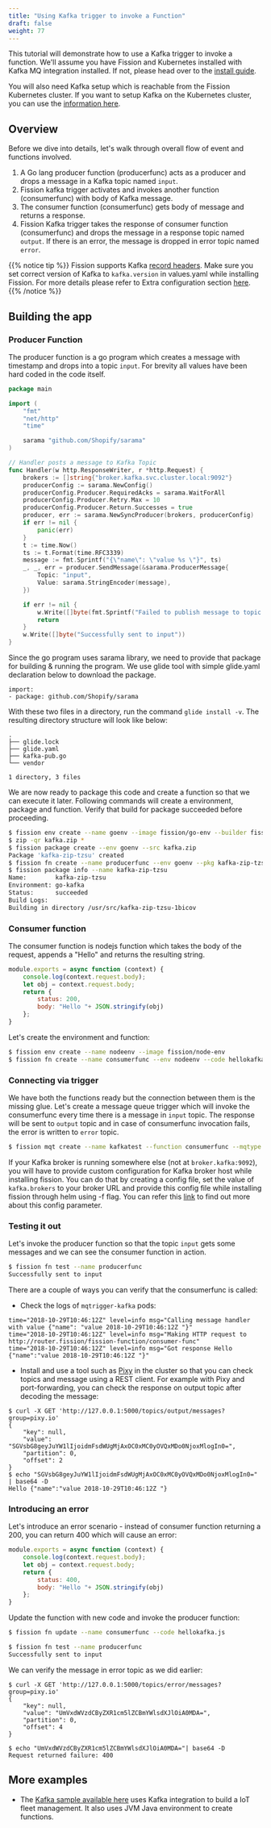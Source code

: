 ```yaml
---
title: "Using Kafka trigger to invoke a Function"
draft: false
weight: 77
---
```


This tutorial will demonstrate how to use a Kafka trigger to invoke a function. We'll assume you have Fission and Kubernetes installed with Kafka MQ integration installed.  If not, please head over to the [install guide](../installation/_index.en.md).

You will also need Kafka setup which is reachable from the Fission Kubernetes cluster. If you want to setup Kafka on the Kubernetes cluster, you can use the [information here](https://github.com/fission/fission-kafka-sample/tree/master/00_setup).

## Overview

Before we dive into details, let's walk through overall flow of event and functions involved.

1. A Go lang producer function (producerfunc) acts as a producer and drops a message in a Kafka topic named `input`.
2. Fission kafka trigger activates and invokes another function (consumerfunc) with body of Kafka message.
3. The consumer function (consumerfunc) gets body of message and returns a response.
4. Fission Kafka trigger takes the response of consumer function (consumerfunc) and drops the message in a response topic named `output`. If there is an error, the message is dropped in error topic named `error`.

{{% notice tip %}}
Fission supports Kafka [record headers](https://issues.apache.org/jira/browse/KAFKA-4208). Make sure you set correct version of Kafka to `kafka.version` in values.yaml while installing Fission. For more details please refer to Extra configuration section [here](https://github.com/fission/fission/tree/master/charts/#extra-configuration-for-fission-all).
{{% /notice %}}

## Building the app

### Producer Function

The producer function is a go program which creates a message with timestamp and drops into a topic `input`. For brevity all values have been hard coded in the code itself.

``` go
package main

import (
	"fmt"
	"net/http"
	"time"

	sarama "github.com/Shopify/sarama"
)

// Handler posts a message to Kafka Topic
func Handler(w http.ResponseWriter, r *http.Request) {
	brokers := []string{"broker.kafka.svc.cluster.local:9092"}
	producerConfig := sarama.NewConfig()
	producerConfig.Producer.RequiredAcks = sarama.WaitForAll
	producerConfig.Producer.Retry.Max = 10
	producerConfig.Producer.Return.Successes = true
	producer, err := sarama.NewSyncProducer(brokers, producerConfig)
	if err != nil {
		panic(err)
	}
	t := time.Now()
	ts := t.Format(time.RFC3339)
	message := fmt.Sprintf("{\"name\": \"value %s \"}", ts)
	_, _, err = producer.SendMessage(&sarama.ProducerMessage{
		Topic: "input",
		Value: sarama.StringEncoder(message),
	})

	if err != nil {
		w.Write([]byte(fmt.Sprintf("Failed to publish message to topic %s: %v", "input", err)))
		return
	}
	w.Write([]byte("Successfully sent to input"))
}
```

Since the go program uses sarama library, we need to provide that package for building & running the program. We use glide tool with simple glide.yaml declaration below to download the package.

```
import:
- package: github.com/Shopify/sarama
```

With these two files in a directory, run the command `glide install -v`. The resulting directory structure will look like below:

```
.
├── glide.lock
├── glide.yaml
├── kafka-pub.go
└── vendor

1 directory, 3 files
```

We are now ready to package this code and create a function so that we can execute it later. Following commands will create a environment, package and function. Verify that build for package succeeded before proceeding.

``` sh
$ fission env create --name goenv --image fission/go-env --builder fission/go-builder
$ zip -qr kafka.zip * 
$ fission package create --env goenv --src kafka.zip
Package 'kafka-zip-tzsu' created
$ fission fn create --name producerfunc --env goenv --pkg kafka-zip-tzsu --entrypoint Handler
$ fission package info --name kafka-zip-tzsu
Name:        kafka-zip-tzsu
Environment: go-kafka
Status:      succeeded
Build Logs:
Building in directory /usr/src/kafka-zip-tzsu-1bicov
```

### Consumer function

The consumer function is nodejs function which takes the body of the request, appends a "Hello" and returns the resulting string.

``` js
module.exports = async function (context) {
    console.log(context.request.body);
    let obj = context.request.body;
    return {
        status: 200,
        body: "Hello "+ JSON.stringify(obj)
    };
}
```

Let's create the environment and function:

``` sh
$ fission env create --name nodeenv --image fission/node-env
$ fission fn create --name consumerfunc --env nodeenv --code hellokafka.js
```

### Connecting via trigger

We have both the functions ready but the connection between them is the missing glue. Let's create a message queue trigger which will invoke the consumerfunc every time there is a message in `input` topic. The  response will be sent to `output` topic and in case of consumerfunc invocation fails, the error is written to `error` topic.

``` sh
$ fission mqt create --name kafkatest --function consumerfunc --mqtype kafka --topic input --resptopic output --errortopic error
```

If your Kafka broker is running somewhere else (not at `broker.kafka:9092`), you will have to provide custom configuration for Kafka broker host while installing fission. You can do that by creating a config file, set the value of `kafka.brokers` to your broker URL and provide this config file while installing fission through helm using -f flag. You can refer this [link](https://github.com/fission/fission/blob/master/charts/fission-all/values.yaml) to find out more about this config parameter.

### Testing it out

Let's invoke the producer function so that the topic `input` gets some messages and we can see the consumer function in action.

``` sh
$ fission fn test --name producerfunc
Successfully sent to input
```

There are a couple of ways you can verify that the consumerfunc is called:

- Check the logs of `mqtrigger-kafka` pods:

```
time="2018-10-29T10:46:12Z" level=info msg="Calling message handler with value {"name": "value 2018-10-29T10:46:12Z "}" 
time="2018-10-29T10:46:12Z" level=info msg="Making HTTP request to http://router.fission/fission-function/consumer-func" 
time="2018-10-29T10:46:12Z" level=info msg="Got response Hello {"name":"value 2018-10-29T10:46:12Z "}" 
```

- Install and use a tool such as [Pixy](https://github.com/mailgun/kafka-pixy) in the cluster so that you can check topics and message using a REST client. For example with Pixy and port-forwarding, you can check the response on output topic after decoding the message:

```
$ curl -X GET 'http://127.0.0.1:5000/topics/output/messages?group=pixy.io'
{
    "key": null,
    "value": "SGVsbG8geyJuYW1lIjoidmFsdWUgMjAxOC0xMC0yOVQxMDo0NjoxMlogIn0=",
    "partition": 0,
    "offset": 2
}
$ echo "SGVsbG8geyJuYW1lIjoidmFsdWUgMjAxOC0xMC0yOVQxMDo0NjoxMlogIn0=" | base64 -D
Hello {"name":"value 2018-10-29T10:46:12Z "}

```

### Introducing an error

Let's introduce an error scenario - instead of consumer function returning a 200, you can return 400 which will cause an error:

``` js
module.exports = async function (context) {
    console.log(context.request.body);
    let obj = context.request.body;
    return {
        status: 400,
        body: "Hello "+ JSON.stringify(obj)
    };
}
```

Update the function with new code and invoke the producer function:

``` sh
$ fission fn update --name consumerfunc --code hellokafka.js 

$ fission fn test --name producerfunc
Successfully sent to input
```

We can verify the message in error topic as we did earlier:

```
$ curl -X GET 'http://127.0.0.1:5000/topics/error/messages?group=pixy.io'
{
    "key": null,
    "value": "UmVxdWVzdCByZXR1cm5lZCBmYWlsdXJlOiA0MDA=",
    "partition": 0,
    "offset": 4
}

$ echo "UmVxdWVzdCByZXR1cm5lZCBmYWlsdXJlOiA0MDA="| base64 -D
Request returned failure: 400
```


## More examples

- The [Kafka sample available here](https://github.com/fission/fission-kafka-sample) uses Kafka integration to build a IoT fleet management. It also uses JVM Java environment to create functions.
